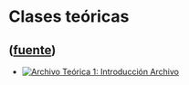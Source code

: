 # Clases teóricas
([fuente](https://campus.exactas.uba.ar/course/view.php?id=991&section=9))
---
  - [![Archivo](https://campus.exactas.uba.ar/theme/image.php/magazine/core/1462913092/f/pdf) Teórica 1: Introducción Archivo](https://campus.exactas.uba.ar/mod/resource/view.php?id=52681)

